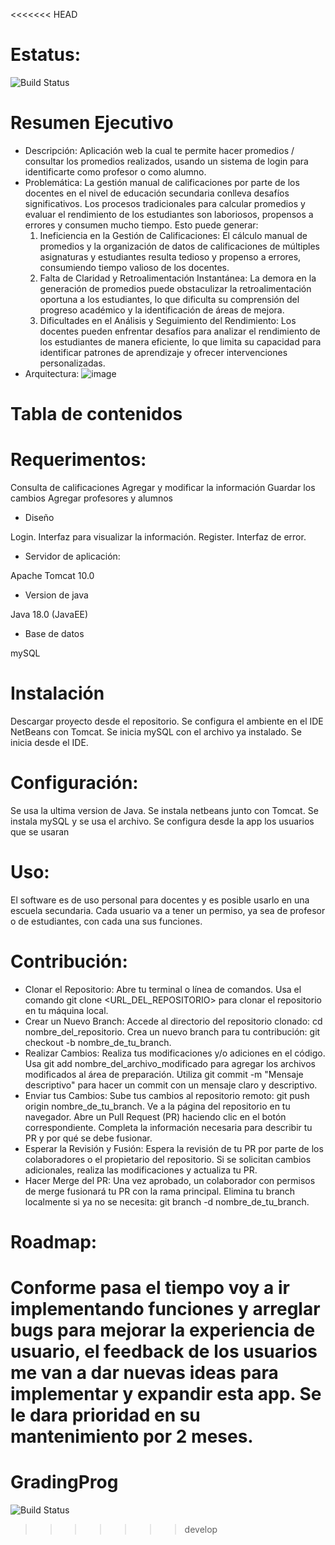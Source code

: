 <<<<<<< HEAD
# Estatus:
![Build Status](https://app.travis-ci.com/nyier/GradingProg.svg?branch=main)
# Resumen Ejecutivo
- Descripción:
  Aplicación web la cual te permite hacer promedios / consultar los promedios realizados, usando un sistema de login para identificarte como profesor o como alumno.
- Problemática:
La gestión manual de calificaciones por parte de los docentes en el nivel de educación secundaria conlleva desafíos significativos. Los procesos tradicionales para calcular promedios y evaluar el rendimiento de los estudiantes son laboriosos, propensos a errores y consumen mucho tiempo. Esto puede generar:
     1. Ineficiencia en la Gestión de Calificaciones: El   cálculo manual de promedios y la organización de datos de calificaciones de múltiples asignaturas y estudiantes resulta tedioso y propenso a errores, consumiendo tiempo valioso de los docentes.
    2. Falta de Claridad y Retroalimentación Instantánea: La demora en la generación de promedios puede obstaculizar la retroalimentación oportuna a los estudiantes, lo que dificulta su comprensión del progreso académico y la identificación de áreas de mejora.
    3. Dificultades en el Análisis y Seguimiento del Rendimiento: Los docentes pueden enfrentar desafíos para analizar el rendimiento de los estudiantes de manera eficiente, lo que limita su capacidad para identificar patrones de aprendizaje y ofrecer intervenciones personalizadas.
- Arquitectura:
![image](https://github.com/nyier/GradingProg/assets/108092383/5882d2c3-49d3-41c2-9a24-70ddcf3d4f53)

# Tabla de contenidos


# Requerimentos:

Consulta de calificaciones
Agregar y modificar la información
Guardar los cambios
Agregar profesores y alumnos

- Diseño

Login.
Interfaz para visualizar la información.
Register.
Interfaz de error.

- Servidor de aplicación:

Apache Tomcat 10.0

- Version de java

Java 18.0 (JavaEE)

- Base de datos

mySQL

# Instalación
  Descargar proyecto desde el repositorio.
  Se configura el ambiente en el IDE NetBeans con Tomcat.
  Se inicia mySQL con el archivo ya instalado.
  Se inicia desde el IDE.
  
# Configuración:
  Se usa la ultima version de Java.
  Se instala netbeans junto con Tomcat.
  Se instala mySQL y se usa el archivo.
  Se configura desde la app los usuarios que se usaran

# Uso:
El software es de uso personal para docentes y es posible usarlo en una escuela secundaria. Cada usuario va a tener un permiso, ya sea de profesor o de estudiantes, con cada una sus funciones.

# Contribución:
- Clonar el Repositorio:
Abre tu terminal o línea de comandos.
Usa el comando git clone <URL_DEL_REPOSITORIO> para clonar el repositorio en tu máquina local.
- Crear un Nuevo Branch:
Accede al directorio del repositorio clonado: cd nombre_del_repositorio.
Crea un nuevo branch para tu contribución: git checkout -b nombre_de_tu_branch.
- Realizar Cambios:
Realiza tus modificaciones y/o adiciones en el código.
Usa git add nombre_del_archivo_modificado para agregar los archivos modificados al área de preparación.
Utiliza git commit -m "Mensaje descriptivo" para hacer un commit con un mensaje claro y descriptivo.
- Enviar tus Cambios:
Sube tus cambios al repositorio remoto: git push origin nombre_de_tu_branch.
Ve a la página del repositorio en tu navegador.
Abre un Pull Request (PR) haciendo clic en el botón correspondiente.
Completa la información necesaria para describir tu PR y por qué se debe fusionar.
- Esperar la Revisión y Fusión:
Espera la revisión de tu PR por parte de los colaboradores o el propietario del repositorio.
Si se solicitan cambios adicionales, realiza las modificaciones y actualiza tu PR.
- Hacer Merge del PR:
Una vez aprobado, un colaborador con permisos de merge fusionará tu PR con la rama principal.
Elimina tu branch localmente si ya no se necesita: git branch -d nombre_de_tu_branch.

# Roadmap:
Conforme pasa el tiempo voy a ir implementando funciones y arreglar bugs para mejorar la experiencia de usuario, el feedback de los usuarios me van a dar nuevas ideas para implementar y expandir esta app. Se le dara prioridad en su mantenimiento por 2 meses.
=======
# GradingProg
![Build Status](https://app.travis-ci.com/nyier/GradingProg.svg?branch=develop)
>>>>>>> develop
